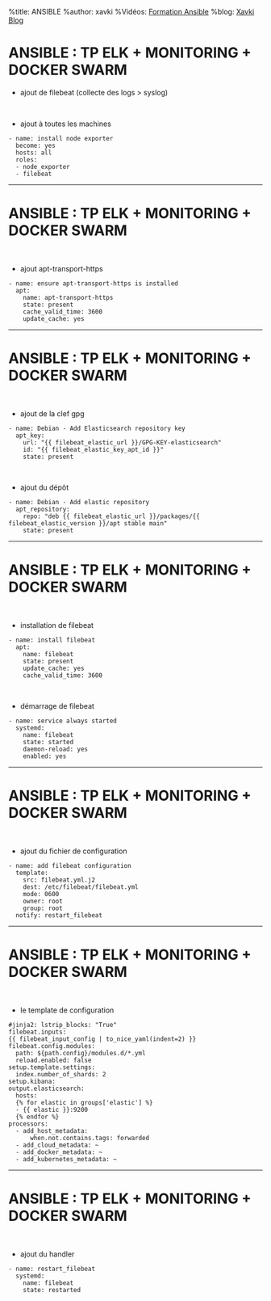 %title: ANSIBLE
%author: xavki
%Vidéos: [Formation Ansible](https://www.youtube.com/playlist?list=PLn6POgpklwWoCpLKOSw3mXCqbRocnhrh-)
%blog: [Xavki Blog](https://xavki.blog)


# ANSIBLE : TP ELK + MONITORING + DOCKER SWARM


* ajout de filebeat (collecte des logs > syslog)

<br>

* ajout à toutes les machines

```
- name: install node exporter
  become: yes
  hosts: all
  roles:
  - node_exporter
  - filebeat
```

---------------------------------------------------------------------

# ANSIBLE : TP ELK + MONITORING + DOCKER SWARM

<br>

* ajout apt-transport-https

```
- name: ensure apt-transport-https is installed
  apt:
    name: apt-transport-https
    state: present
    cache_valid_time: 3600
    update_cache: yes
```

---------------------------------------------------------------------

# ANSIBLE : TP ELK + MONITORING + DOCKER SWARM

<br>

* ajout de la clef gpg

```
- name: Debian - Add Elasticsearch repository key
  apt_key:
    url: "{{ filebeat_elastic_url }}/GPG-KEY-elasticsearch"
    id: "{{ filebeat_elastic_key_apt_id }}"
    state: present
```

<br>

* ajout du dépôt

```
- name: Debian - Add elastic repository
  apt_repository:
    repo: "deb {{ filebeat_elastic_url }}/packages/{{ filebeat_elastic_version }}/apt stable main"
    state: present
```

---------------------------------------------------------------------

# ANSIBLE : TP ELK + MONITORING + DOCKER SWARM

<br>

* installation de filebeat

```
- name: install filebeat
  apt:
    name: filebeat
    state: present
    update_cache: yes
    cache_valid_time: 3600
```

<br>

* démarrage de filebeat

```
- name: service always started
  systemd:
    name: filebeat
    state: started
    daemon-reload: yes
    enabled: yes
```

---------------------------------------------------------------------

# ANSIBLE : TP ELK + MONITORING + DOCKER SWARM

<br>

* ajout du fichier de configuration

```
- name: add filebeat configuration
  template:
    src: filebeat.yml.j2
    dest: /etc/filebeat/filebeat.yml
    mode: 0600
    owner: root
    group: root
  notify: restart_filebeat
```

---------------------------------------------------------------------

# ANSIBLE : TP ELK + MONITORING + DOCKER SWARM

<br>

* le template de configuration

```
#jinja2: lstrip_blocks: "True"
filebeat.inputs:
{{ filebeat_input_config | to_nice_yaml(indent=2) }}
filebeat.config.modules:
  path: ${path.config}/modules.d/*.yml
  reload.enabled: false
setup.template.settings:
  index.number_of_shards: 2
setup.kibana:
output.elasticsearch:
  hosts:
  {% for elastic in groups['elastic'] %}
  - {{ elastic }}:9200
  {% endfor %}
processors:
  - add_host_metadata:
      when.not.contains.tags: forwarded
  - add_cloud_metadata: ~
  - add_docker_metadata: ~
  - add_kubernetes_metadata: ~
```

---------------------------------------------------------------------

# ANSIBLE : TP ELK + MONITORING + DOCKER SWARM

<br>

* ajout du handler

```
- name: restart_filebeat
  systemd:
    name: filebeat
    state: restarted
```

